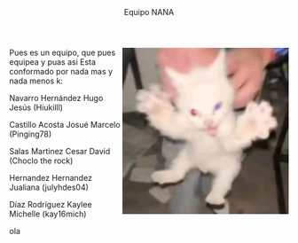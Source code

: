 <header>
Equipo NANA
</header>

<img src=https://github.com/Choclotherock/Locura/blob/cd9da4e185746b8a8c22bd0f42da8f9c3d226a6a/gato%20loco.png alt=celebrate width=300 align=right>
Pues es un equipo, que pues equipea y puas asi
Esta conformado por nada mas y nada menos k:

Navarro Hernández Hugo Jesús (Hiukilll)

Castillo Acosta Josué Marcelo (Pinging78)

Salas Martinez Cesar David (Choclo the rock)

Hernandez Hernandez Jualiana (julyhdes04)

Díaz Rodríguez Kaylee Michelle (kay16mich)

<footer>
ola

</footer>
